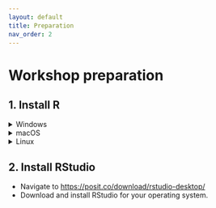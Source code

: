 ```yaml
---
layout: default
title: Preparation
nav_order: 2
---
```

<!-- 
(OPTIONAL) This will be the page going over any installation or registration requirements.
Add, edit, or remove any content below for the workshop in question. 
-->

# Workshop preparation 

<!-- 
Seperate preparation into account creation, file downloads, and software downloads.
However, you can format this as you wish.
An example is provided below.
-->
## 1. Install R

<details markdown="1">
<summary>Windows</summary>

- Navigate to <https://cran.rstudio.com/>.
- Click on `Download R for Windows`

<img alt="download and install R" width="100%" src="assets/img/preparation/windows1.png" style="border: 2px solid black">

- Click on `base`

<img alt="base subdirectory" width="100%" src="assets/img/preparation/windows2.png" style="border: 2px solid black">

- Click on `Download R... for Windows`

<img alt="download R for windwos" width="100%" src="assets/img/preparation/windows3.png" style="border: 2px solid black">

- Run the executable and install.

</details>

<details markdown="1">
<summary>macOS</summary>

- Navigate to <https://cran.rstudio.com/>.
- Click on `Download R for macOS`

<img alt="download and install R" width="100%" src="assets/img/preparation/mac1.png" style="border: 2px solid black">

- Choose the correct install for your Mac.

<img alt="select AMD or Intel Mac" width="100%" src="assets/img/preparation/mac2.png" style="border: 2px solid black">

</details>

<details markdown="1">
<summary>Linux</summary>

- Navigate to <https://cran.rstudio.com/>.
- Click on `Download R for Linux`

<img alt="download and install R" width="100%" src="assets/img/preparation/linux1.png" style="border: 2px solid black">

- Choose your Linux distribution and follow the instructions provided.

<img alt="choose Linux distribution" width="100%" src="assets/img/preparation/linux2.png" style="border: 2px solid black">

</details>

## 2. Install RStudio

- Navigate to <https://posit.co/download/rstudio-desktop/>
- Download and install RStudio for your operating system.